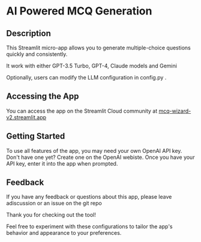 # AI Powered MCQ Generation

## Description

This Streamlit micro-app allows you to generate multiple-choice questions quickly and consistently.

It work with either GPT-3.5 Turbo, GPT-4, Claude models and Gemini

Optionally, users can modify the LLM configuration in config.py .

## Accessing the App

You can access the app on the Streamlit Cloud community at [mcq-wizard-v2.streamlit.app](mcq-wizard-v2.streamlit.app)

## Getting Started

To use all features of the app, you may need your own OpenAI API key. Don't have one yet? Create one on the OpenAI webiste. Once you have your API key, enter it into the app when prompted.

## Feedback

If you have any feedback or questions about this app, please leave adiscussion or an issue on the git repo

Thank you for checking out the tool!

Feel free to experiment with these configurations to tailor the app's behavior and appearance to your preferences.
